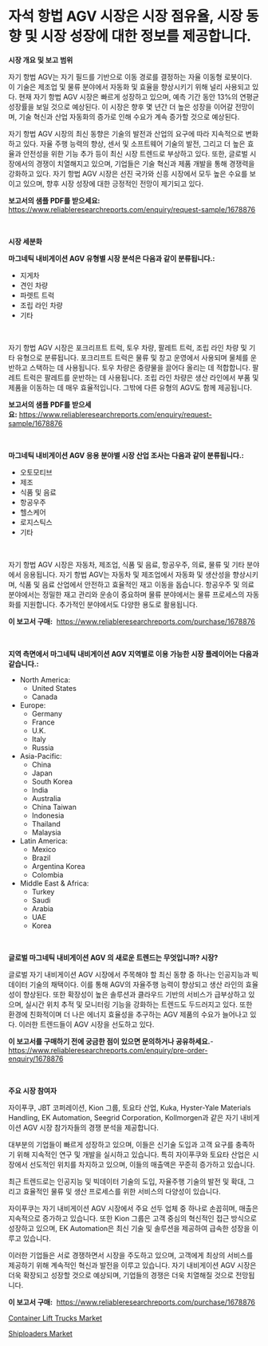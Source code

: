 <p><h1>자석 항법 AGV 시장은 시장 점유율, 시장 동향 및 시장 성장에 대한 정보를 제공합니다.</h1></p><p><strong>시장 개요 및 보고 범위</strong></p>
<p><p>자기 항법 AGV는 자기 필드를 기반으로 이동 경로를 결정하는 자율 이동형 로봇이다. 이 기술은 제조업 및 물류 분야에서 자동화 및 효율을 향상시키기 위해 널리 사용되고 있다. 현재 자기 항법 AGV 시장은 빠르게 성장하고 있으며, 예측 기간 동안 13%의 연평균 성장률을 보일 것으로 예상된다. 이 시장은 향후 몇 년간 더 높은 성장을 이어갈 전망이며, 기술 혁신과 산업 자동화의 증가로 인해 수요가 계속 증가할 것으로 예상된다.</p><p>자기 항법 AGV 시장의 최신 동향은 기술의 발전과 산업의 요구에 따라 지속적으로 변화하고 있다. 자율 주행 능력의 향상, 센서 및 소프트웨어 기술의 발전, 그리고 더 높은 효율과 안전성을 위한 기능 추가 등이 최신 시장 트렌드로 부상하고 있다. 또한, 글로벌 시장에서의 경쟁이 치열해지고 있으며, 기업들은 기술 혁신과 제품 개발을 통해 경쟁력을 강화하고 있다. 자기 항법 AGV 시장은 선진 국가와 신흥 시장에서 모두 높은 수요를 보이고 있으며, 향후 시장 성장에 대한 긍정적인 전망이 제기되고 있다.</p></p>
<p><strong>보고서의 샘플 PDF를 받으세요:</strong> <a href="https://www.reliableresearchreports.com/enquiry/request-sample/1678876">https://www.reliableresearchreports.com/enquiry/request-sample/1678876</a></p>
<p>&nbsp;</p>
<p><strong>시장 세분화</strong></p>
<p><strong>마그네틱 내비게이션 AGV 유형별 시장 분석은 다음과 같이 분류됩니다.:</strong></p>
<p><ul><li>지게차</li><li>견인 차량</li><li>파렛트 트럭</li><li>조립 라인 차량</li><li>기타</li></ul></p>
<p>&nbsp;</p>
<p><p>자기 항법 AGV 시장은 포크리프트 트럭, 토우 차량, 팔레트 트럭, 조립 라인 차량 및 기타 유형으로 분류됩니다. 포크리프트 트럭은 물류 및 창고 운영에서 사용되며 물체를 운반하고 스택하는 데 사용됩니다. 토우 차량은 중량물을 끌어다 올리는 데 적합합니다. 팔레트 트럭은 팔레트를 운반하는 데 사용됩니다. 조립 라인 차량은 생산 라인에서 부품 및 제품을 이동하는 데 매우 효율적입니다. 그밖에 다른 유형의 AGV도 함께 제공됩니다.</p></p>
<p><strong>보고서의 샘플 PDF를 받으세요:</strong>&nbsp;<a href="https://www.reliableresearchreports.com/enquiry/request-sample/1678876">https://www.reliableresearchreports.com/enquiry/request-sample/1678876</a></p>
<p>&nbsp;</p>
<p><strong> 마그네틱 내비게이션 AGV 응용 분야별 시장 산업 조사는 다음과 같이 분류됩니다.:</strong></p>
<p><ul><li>오토모티브</li><li>제조</li><li>식품 및 음료</li><li>항공우주</li><li>헬스케어</li><li>로지스틱스</li><li>기타</li></ul></p>
<p>&nbsp;</p>
<p><p>자기 항법 AGV 시장은 자동차, 제조업, 식품 및 음료, 항공우주, 의료, 물류 및 기타 분야에서 응용됩니다. 자기 항법 AGV는 자동차 및 제조업에서 자동화 및 생산성을 향상시키며, 식품 및 음료 산업에서 안전하고 효율적인 재고 이동을 돕습니다. 항공우주 및 의료 분야에서는 정밀한 재고 관리와 운송이 중요하며 물류 분야에서는 물류 프로세스의 자동화를 지원합니다. 추가적인 분야에서도 다양한 용도로 활용됩니다.</p></p>
<p><strong>이 보고서 구매:</strong>&nbsp; <a href="https://www.reliableresearchreports.com/purchase/1678876">https://www.reliableresearchreports.com/purchase/1678876</a></p>
<p>&nbsp;</p>
<p><strong>지역 측면에서 마그네틱 내비게이션 AGV 지역별로 이용 가능한 시장 플레이어는 다음과 같습니다.:</strong></p>
<p><ul>
    <li>
        North America:
        <ul>
            <li>United States</li>
            <li>Canada</li>
        </ul>
    </li>
    <li>
        Europe:
        <ul>
            <li>Germany</li>
            <li>France</li>
            <li>U.K.</li>
            <li>Italy</li>
            <li>Russia</li>
        </ul>
    </li>
    <li>
        Asia-Pacific:
        <ul>
            <li>China</li>
            <li>Japan</li>
            <li>South Korea</li>
            <li>India</li>
            <li>Australia</li>
            <li>China Taiwan</li>
            <li>Indonesia</li>
            <li>Thailand</li>
            <li>Malaysia</li>
        </ul>
    </li>
    <li>
        Latin America:
        <ul>
            <li>Mexico</li>
            <li>Brazil</li>
            <li>Argentina Korea</li>
            <li>Colombia</li>
        </ul>
    </li>
    <li>
        Middle East & Africa:
        <ul>
            <li>Turkey</li>
            <li>Saudi</li>
            <li>Arabia</li>
            <li>UAE</li>
            <li>Korea</li>
        </ul>
    </li>
    </ul></p>
<p>&nbsp;</p>
<p><strong>글로벌 마그네틱 내비게이션 AGV 의 새로운 트렌드는 무엇입니까? 시장?</strong></p>
<p><p>글로벌 자기 내비게이션 AGV 시장에서 주목해야 할 최신 동향 중 하나는 인공지능과 빅데이터 기술의 채택이다. 이를 통해 AGV의 자율주행 능력이 향상되고 생산 라인의 효율성이 향상된다. 또한 확장성이 높은 솔루션과 클라우드 기반의 서비스가 급부상하고 있으며, 실시간 위치 추적 및 모니터링 기능을 강화하는 트렌드도 두드러지고 있다. 또한 환경에 친화적이며 더 나은 에너지 효율성을 추구하는 AGV 제품의 수요가 늘어나고 있다. 이러한 트렌드들이 AGV 시장을 선도하고 있다.</p></p>
<p><strong>이 보고서를 구매하기 전에 궁금한 점이 있으면 문의하거나 공유하세요.</strong>- <a href="https://www.reliableresearchreports.com/enquiry/pre-order-enquiry/1678876">https://www.reliableresearchreports.com/enquiry/pre-order-enquiry/1678876</a></p>
<p>&nbsp;</p>
<p><strong>주요 시장 참여자</strong></p>
<p><p>자이푸쿠, JBT 코퍼레이션, Kion 그룹, 토요타 산업, Kuka, Hyster-Yale Materials Handling, EK Automation, Seegrid Corporation, Kollmorgen과 같은 자기 내비게이션 AGV 시장 참가자들의 경쟁 분석을 제공합니다.</p><p>대부분의 기업들이 빠르게 성장하고 있으며, 이들은 신기술 도입과 고객 요구를 충족하기 위해 지속적인 연구 및 개발을 실시하고 있습니다. 특히 자이푸쿠와 토요타 산업은 시장에서 선도적인 위치를 차지하고 있으며, 이들의 매출액은 꾸준히 증가하고 있습니다.</p><p>최근 트렌드로는 인공지능 및 빅데이터 기술의 도입, 자율주행 기술의 발전 및 확대, 그리고 효율적인 물류 및 생산 프로세스를 위한 서비스의 다양성이 있습니다.</p><p>자이푸쿠는 자기 내비게이션 AGV 시장에서 주요 선두 업체 중 하나로 손꼽히며, 매출은 지속적으로 증가하고 있습니다. 또한 Kion 그룹은 고객 중심의 혁신적인 접근 방식으로 성장하고 있으며, EK Automation은 최신 기술 및 솔루션을 제공하여 급속한 성장을 이루고 있습니다.</p><p>이러한 기업들은 서로 경쟁하면서 시장을 주도하고 있으며, 고객에게 최상의 서비스를 제공하기 위해 계속적인 혁신과 발전을 이루고 있습니다. 자기 내비게이션 AGV 시장은 더욱 확장되고 성장할 것으로 예상되며, 기업들의 경쟁은 더욱 치열해질 것으로 전망됩니다.</p></p>
<p><strong>이 보고서 구매:</strong>&nbsp;&nbsp;<a href="https://www.reliableresearchreports.com/purchase/1678876">https://www.reliableresearchreports.com/purchase/1678876</a></p>
<p><p><a href="https://view.publitas.com/reportprime-1/global-container-lift-trucks-market-size-and-market-trends-insights-and-projections-from-2024-to-2031/">Container Lift Trucks Market</a></p><p><a href="https://view.publitas.com/reportprime-1/global-shiploaders-market-by-types-applications-and-major-players-with-regional-growth-rate-analysis-and-development-situation-from-2024-to-2031/">Shiploaders Market</a></p></p>
